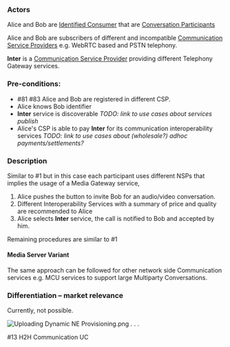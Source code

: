 ### Actors

Alice and Bob are [Identified Consumer](https://github.com/reTHINK-project/use-cases/blob/master/docs/D1.1/business-models/business-roles.md#identified-service-consumer) that are [Conversation Participants](https://github.com/reTHINK-project/use-cases/blob/master/docs/D1.1/business-models/business-roles.md#conversation--communication-participant)

Alice and Bob are subscribers of different and incompatible [Communication Service Providers](https://github.com/reTHINK-project/use-cases/blob/master/docs/D1.1/business-models/business-roles.md#communication-service-provider)  e.g. WebRTC based and PSTN telephony.

**Inter** is a [Communication Service Provider](https://github.com/reTHINK-project/use-cases/blob/master/docs/D1.1/business-models/business-roles.md#communication-service-provider) providing different Telephony Gateway services.
### Pre-conditions:
- #81  #83 Alice and Bob are registered in different CSP.
- Alice knows Bob identifier
- **Inter** service is discoverable _TODO: link to use cases about services publish_
- Alice's CSP is able to pay **Inter** for its communication interoperability services _TODO: link to use cases about (wholesale?) adhoc payments/settlements?_
### Description

Similar to #1 but in this case each participant uses different NSPs that implies the usage of a Media Gateway service, 
1. Alice pushes the button to invite Bob for an audio/video conversation.
2. Different Interoperability Services with a summary of price and quality are recommended to Alice
3. Alice selects **Inter** service, the call is notified to Bob and accepted by him.

Remaining procedures are similar to #1
#### Media Server Variant

The same approach can be followed for other network side Communication services e.g. MCU services to support large Multiparty Conversations.
### Differentiation – market relevance

Currently, not possible.

![Uploading Dynamic NE Provisioning.png . . .]()

#13 H2H Communication UC
